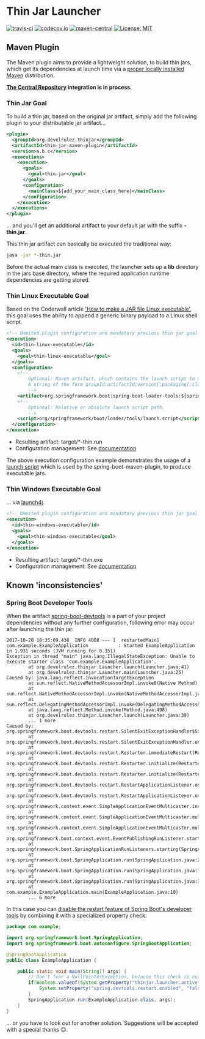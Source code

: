 # Thin Jar Launcher

[![travis-ci](https://api.travis-ci.org/develrulez/thin-jar-launcher.svg)](https://travis-ci.org/develrulez/thin-jar-launcher)
[![codecov.io](https://codecov.io/gh/develrulez/thin-jar-launcher/branch/master/graph/badge.svg)](https://codecov.io/gh/develrulez/thin-jar-launcher)
[![maven-central](https://maven-badges.herokuapp.com/maven-central/org.develrulez.thinjar/thin-jar-parent/badge.svg)](https://maven-badges.herokuapp.com/maven-central/org.develrulez.thinjar/thin-jar-parent)
[![License: MIT](https://img.shields.io/badge/License-MIT-yellow.svg)](https://opensource.org/licenses/MIT)

## Maven Plugin

The Maven plugin aims to provide a lightweight solution, to build thin jars, which get its dependencies at launch time via a [proper locally installed Maven](https://maven.apache.org/install.html) distribution.

**[The Central Repository](http://central.sonatype.org/) integration is in process.**

### Thin Jar Goal

To build a thin jar, based on the original jar artifact, simply add the following plugin to your distributable jar artifact...

```xml
<plugin>
  <groupId>org.develrulez.thinjar</groupId>
  <artifactId>thin-jar-maven-plugin</artifactId>
  <version>a.b.c</version>
  <executions>
    <execution>
      <goals>
        <goal>thin-jar</goal>
      </goals>
      <configuration>
        <mainClass>${add_your_main_class_here}</mainClass>
      </configuration>
    </execution>
  </executions>
</plugin>
```

... and you'll get an additional artifact to your default jar with the suffix **-thin.jar**.

This thin jar artifact can basically be executed the traditional way:

```bash
java -jar *-thin.jar
```

Before the actual main class is executed, the launcher sets up a **lib** directory in the jars base directory, where the required application runtime dependencies are getting stored.

### Thin Linux Executable Goal

Based on the Coderwall article ['How to make a JAR file Linux executable'](https://coderwall.com/p/ssuaxa/how-to-make-a-jar-file-linux-executable), this goal uses the ability to append a generic binary payload to a Linux shell script.

```xml
<!-- Ommited plugin configuration and mandatory previous thin jar goal execution -->
<execution>
  <id>thin-linux-executable</id>
  <goals>
    <goal>thin-linux-executable</goal>
  </goals>
  <configuration>
    <!-- 
        Optional: Maven artifact, which contains the launch script to use. 
        A string of the form groupId:artifactId:version[:packaging[:classifier]] 
        -->
    <artifact>org.springframework.boot:spring-boot-loader-tools:${spring-boot.version}</artifact>
    <!-- 
        Optional: Relative or absolute launch script path.
        -->
    <script>org/springframework/boot/loader/tools/launch.script</script>
  </configuration>
</execution>
```

* Resulting artifact: target/*-thin.run
* Configuration management: See [documentation](https://docs.spring.io/spring-boot/docs/current/reference/html/deployment-install.html#deployment-script-customization-when-it-runs)

The above execution configuration example demonstrates the usage of a [launch script](https://docs.spring.io/spring-boot/docs/current/reference/html/deployment-install.html#deployment-install-supported-operating-systems) which is used by the spring-boot-maven-plugin, to produce executable jars. 

### Thin Windows Executable Goal

... via [launch4j](http://launch4j.sourceforge.net).

```xml
<!-- Ommited plugin configuration and mandatory previous thin jar goal execution -->
<execution>
  <id>thin-windows-executable</id>
  <goals>
    <goal>thin-windows-executable</goal>
  </goals>
</execution>
```

* Resulting artifact: target/*-thin.exe
* Configuration management: See [documentation](http://launch4j.sourceforge.net/docs.html#Additional_jvm_options)

## Known 'inconsistencies'

### Spring Boot Developer Tools

When the artifact [spring-boot-devtools](https://docs.spring.io/spring-boot/docs/current/reference/html/using-boot-devtools.html) is a part of your project dependencies without any further configuration, following error may occur after launching the thin jar:

```text
2017-10-20 18:35:09.438  INFO 4088 --- [  restartedMain] com.example.ExampleApplication           : Started ExampleApplication in 1.931 seconds (JVM running for 8.351)
Exception in thread "main" java.lang.IllegalStateException: Unable to execute starter class 'com.example.ExampleApplication'.
        at org.develrulez.thinjar.Launcher.launch(Launcher.java:41)
        at org.develrulez.thinjar.Launcher.main(Launcher.java:25)
Caused by: java.lang.reflect.InvocationTargetException
        at sun.reflect.NativeMethodAccessorImpl.invoke0(Native Method)
        at sun.reflect.NativeMethodAccessorImpl.invoke(NativeMethodAccessorImpl.java:62)
        at sun.reflect.DelegatingMethodAccessorImpl.invoke(DelegatingMethodAccessorImpl.java:43)
        at java.lang.reflect.Method.invoke(Method.java:498)
        at org.develrulez.thinjar.Launcher.launch(Launcher.java:39)
        ... 1 more
Caused by: org.springframework.boot.devtools.restart.SilentExitExceptionHandler$SilentExitException
        at org.springframework.boot.devtools.restart.SilentExitExceptionHandler.exitCurrentThread(SilentExitExceptionHandler.java:90)
        at org.springframework.boot.devtools.restart.Restarter.immediateRestart(Restarter.java:184)
        at org.springframework.boot.devtools.restart.Restarter.initialize(Restarter.java:163)
        at org.springframework.boot.devtools.restart.Restarter.initialize(Restarter.java:552)
        at org.springframework.boot.devtools.restart.RestartApplicationListener.onApplicationStartingEvent(RestartApplicationListener.java:67)
        at org.springframework.boot.devtools.restart.RestartApplicationListener.onApplicationEvent(RestartApplicationListener.java:45)
        at org.springframework.context.event.SimpleApplicationEventMulticaster.invokeListener(SimpleApplicationEventMulticaster.java:167)
        at org.springframework.context.event.SimpleApplicationEventMulticaster.multicastEvent(SimpleApplicationEventMulticaster.java:139)
        at org.springframework.context.event.SimpleApplicationEventMulticaster.multicastEvent(SimpleApplicationEventMulticaster.java:122)
        at org.springframework.boot.context.event.EventPublishingRunListener.starting(EventPublishingRunListener.java:69)
        at org.springframework.boot.SpringApplicationRunListeners.starting(SpringApplicationRunListeners.java:48)
        at org.springframework.boot.SpringApplication.run(SpringApplication.java:292)
        at org.springframework.boot.SpringApplication.run(SpringApplication.java:1118)
        at org.springframework.boot.SpringApplication.run(SpringApplication.java:1107)
        at com.example.ExampleApplication.main(ExampleApplication.java:10)
        ... 6 more
```

In this case you can [disable the restart feature of Spring Boot's developer tools](https://docs.spring.io/spring-boot/docs/current/reference/html/using-boot-devtools.html#using-boot-devtools-restart-disable) by combining it with a specialized property check:

```java
package com.example;

import org.springframework.boot.SpringApplication;
import org.springframework.boot.autoconfigure.SpringBootApplication;

@SpringBootApplication
public class ExampleApplication {

    public static void main(String[] args) {
        // Don't fear a NullPointerException, because this check is null-resistent.
        if(Boolean.valueOf(System.getProperty("thinjar.launcher.active"))){
            System.setProperty("spring.devtools.restart.enabled", "false");
        }
        SpringApplication.run(ExampleApplication.class, args);
    }
}

```

... or you have to look out for another solution. Suggestions will be accepted with a special thanks :wink:.